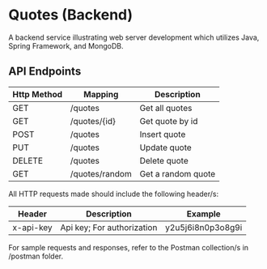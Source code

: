 # Quotes (Backend)
A backend service illustrating web server development which utilizes Java, Spring Framework, and MongoDB.

## API Endpoints
<table>
  <thead>
    <th>Http Method</th>
    <th>Mapping</th>
    <th>Description</th>
  </thead>
  <tbody>
    <tr>
      <td>GET</td>
      <td>/quotes</td>
      <td>Get all quotes</td>
    </tr>
    <tr>
      <td>GET</td>
      <td>/quotes/{id}</td>
      <td>Get quote by id</td>
    </tr>
    <tr>
      <td>POST</td>
      <td>/quotes</td>
      <td>Insert quote</td>
    </tr>
    <tr>
      <td>PUT</td>
      <td>/quotes</td>
      <td>Update quote</td>
    </tr>
    <tr>
      <td>DELETE</td>
      <td>/quotes</td>
      <td>Delete quote</td>
    </tr>
    <tr>
      <td>GET</td>
      <td>/quotes/random</td>
      <td>Get a random quote</td>
    </tr>
  </tbody>
</table>

All HTTP requests made should include the following header/s:
<table>
  <thead>
    <tr>
      <th>Header</th>
      <th>Description</th>
      <th>Example</th>
    </tr>
  </thead>
  <tbody>
    <tr>
      <td>x-api-key</td>
      <td>Api key; For authorization</td>
      <td>y2u5j6i8n0p3o8g9i</td>
    </tr>
  </tbody>
</table>

For sample requests and responses, refer to the Postman collection/s in /postman folder.
